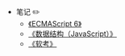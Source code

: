 <!-- sidebar.md -->

- 笔记 ✏️
	- [《ECMAScript 6》](/notes/ECMAScript/ECMAPreview.md)
	- [《数据结构（JavaScript）》](/notes/dataStructure/)
	- [《软考》](/notes/programmerExamination/)

